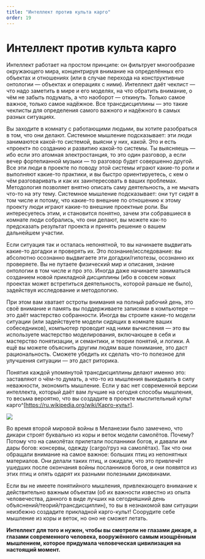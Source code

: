 ```yaml
---
title: "Интеллект против культа карго"
order: 19
---
```


# Интеллект против культа карго

Интеллект работает на простом принципе: он фильтрует многообразие окружающего мира, концентрируя внимание на определённых его объектах и отношениях (или в случае перехода на конструктивные онтологии — объектах и операциях с ними). Интеллект даёт чеклист — что надо заметить в мире и его моделях, на что обратить внимание, о чём не забыть подумать, а что наоборот — откинуть. Только самое важное, только самое надёжное. Все трансдисциплины — это такие чеклисты для определения самого важного и надёжного в самых разных ситуациях.

Вы заходите в комнату с работающими людьми, вы хотите разобраться в том, что они делают. Системное мышление подсказывает: эти люди занимаются какой-то системой, выясни у них, какой. Это и есть «проект» по созданию и развитию какой-то системы. Ты выясняешь — ибо если это атомная электростанция, то это один разговор, а если вечер фортепианной музыки — то разговор будет совершенно другой. Все эти люди в проекте по поводу этой системы играют какие-то роли и выполняют какие-то практики, и вы быстро ориентируетесь, с кем о чём разговаривать и как их заинтересовать в ваших проблемах. Методология позволяет внятно описать саму деятельность, а не мычать что-то на эту тему. Системное мышление подсказывает: они тут сидят в том числе и потому, что какие-то внешние по отношению к этому проекту люди играют какие-то внешние проектные роли. Вы интересуетесь этим, и становится понятно, зачем эти собравшиеся в комнате люди собрались, что они делают, вы можете как-то предсказать результат проекта и принять решение о вашем дальнейшем участии.

Если ситуация так и осталась непонятной, то вы начинаете выдвигать какие-то догадки и проверять их. Это познание/исследование: вы абсолютно осознанно выдвигаете эти догадки/гипотезы, осознанно их проверяете. Вы не путаете физический мир и описания, знание онтологии в том числе и про это. Иногда даже начинаете заниматься созданием новой прикладной дисциплины (ибо в совсем новых проектах может встретиться деятельность, которой раньше не было), задействуя исследование и методологию.

При этом вам хватает остроты внимания на полный рабочий день, это своё внимание и память вы поддерживаете записями в компьютере — это даёт мастерство собранности. Иногда вы строите какие-то модели ситуации (или задействуете модели сидящих в комнате ваших собеседников), компьютер проводит над ними вычисления — это вы используете мастерство моделирования, включающее в себя и мастерство понятизации, и семантики, и теории понятий, и логики. А ещё вы можете объяснить другим людям ваше понимание, это даст рациональность. Сможете убедить их сделать что-то полезное для улучшения ситуации — это даст риторика.

Понятия каждой упомянутой трансдисциплины делают именно это: заставляют о чём-то думать, а что-то из мышления выкидывать в силу неважности, экономить мышление. Если у вас нет современной версии интеллекта, который даёт вам лучшие на сегодня способы мышления, то весьма вероятно, что вы создадите в проекте мыслительный культ карго^[<https://ru.wikipedia.org/wiki/Карго-культ>].

![](/ru/research/intellect-stack/7.jpeg)

Во время второй мировой войны в Меланезии было замечено, что дикари строят буквально из коры и веток модели самолётов. Почему? Потому что на самолётах прилетали посланники богов, и давали им дары богов: консервы, одежду (cargo/груз на самолётах). Так что они обращали внимание на самое важное: больших птиц из непонятных материалов. Они делали таких птиц, и ожидали, что это привлечёт ушедших после окончания войны посланников богов, и они появятся из этих птиц и опять одарят их разными полезными диковинами.

Если вы не имеете понятийного мышления, привлекающего внимание к действительно важным объектам (об их важности известно из опыта человечества, данного в виде лучших на сегодняшний день объяснений/теорий/трансдисциплин), то вы в незнакомой вам ситуации неизбежно создадите прикладной карго-культ! Соорудите себе мышление из коры и веток, но оно не сможет летать.

**Интеллект для того и нужен, чтобы вы смотрели не глазами дикаря, а глазами современного человека, вооружённого самым изощрённым мышлением, которое придумала человеческая цивилизация на настоящий момент.**